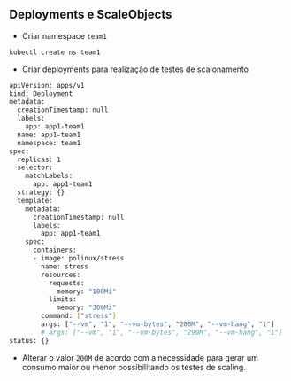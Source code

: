 ## Deployments e ScaleObjects

- Criar namespace `team1`

```bash
kubectl create ns team1
```
- Criar deployments para realização de testes de scalonamento

```bash
apiVersion: apps/v1
kind: Deployment
metadata:
  creationTimestamp: null
  labels:
    app: app1-team1
  name: app1-team1
  namespace: team1
spec:
  replicas: 1
  selector:
    matchLabels:
      app: app1-team1
  strategy: {}
  template:
    metadata:
      creationTimestamp: null
      labels:
        app: app1-team1
    spec:
      containers:
      - image: polinux/stress
        name: stress
        resources:
          requests:
            memory: "100Mi"
          limits:
            memory: "300Mi"
        command: ["stress"]
        args: ["--vm", "1", "--vm-bytes", "200M", "--vm-hang", "1"]
        # args: ["--vm", "1", "--vm-bytes", "290M", "--vm-hang", "1"]
status: {}
```

- Alterar o valor `200M` de acordo com a necessidade para gerar um consumo maior ou menor possibilitando os testes de scaling.